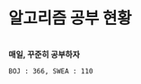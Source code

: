 ﻿# 알고리즘 공부 현황

<br><b>매일, 꾸준히 공부하자</b></br>
<pre><code>BOJ : 366, SWEA : 110</code></pre>
<br></br>
